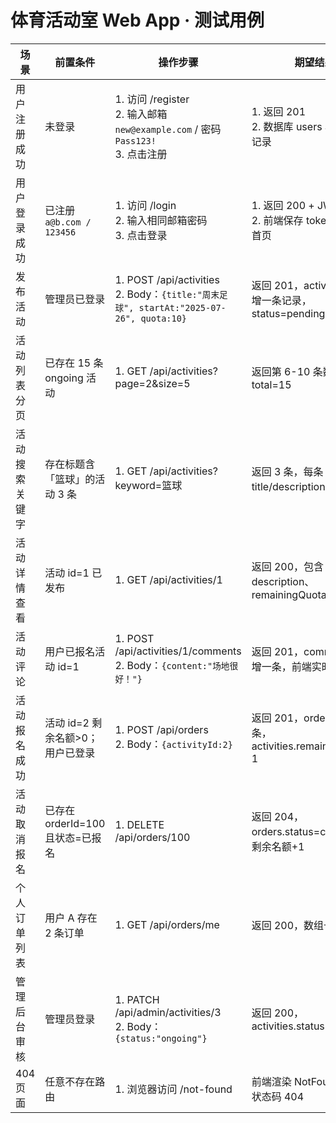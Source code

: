 # 体育活动室 Web App · 测试用例

| 场景 | 前置条件 | 操作步骤 | 期望结果 |
|---|---|---|---|
| 用户注册成功 | 未登录 | 1. 访问 /register<br>2. 输入邮箱 `new@example.com` / 密码 `Pass123!`<br>3. 点击注册 | 1. 返回 201<br>2. 数据库 users 表新增一条记录 |
| 用户登录成功 | 已注册 `a@b.com / 123456` | 1. 访问 /login<br>2. 输入相同邮箱密码<br>3. 点击登录 | 1. 返回 200 + JWT<br>2. 前端保存 token 并跳转到首页 |
| 发布活动 | 管理员已登录 | 1. POST /api/activities<br>2. Body：`{title:"周末足球", startAt:"2025-07-26", quota:10}` | 返回 201，activities 表新增一条记录，status=pending |
| 活动列表分页 | 已存在 15 条 ongoing 活动 | 1. GET /api/activities?page=2&size=5 | 返回第 6-10 条数据，total=15 |
| 活动搜索关键字 | 存在标题含「篮球」的活动 3 条 | 1. GET /api/activities?keyword=篮球 | 返回 3 条，每条 title/description 含「篮球」 |
| 活动详情查看 | 活动 id=1 已发布 | 1. GET /api/activities/1 | 返回 200，包含 title、description、remainingQuota |
| 活动评论 | 用户已报名活动 id=1 | 1. POST /api/activities/1/comments<br>2. Body：`{content:"场地很好！"}` | 返回 201，comments 表新增一条，前端实时刷新 |
| 活动报名成功 | 活动 id=2 剩余名额>0；用户已登录 | 1. POST /api/orders<br>2. Body：`{activityId:2}` | 返回 201，orders 表新增一条，activities.remainingQuota-1 |
| 活动取消报名 | 已存在 orderId=100 且状态=已报名 | 1. DELETE /api/orders/100 | 返回 204，orders.status=cancelled，剩余名额+1 |
| 个人订单列表 | 用户 A 存在 2 条订单 | 1. GET /api/orders/me | 返回 200，数组长度=2 |
| 管理后台审核 | 管理员登录 | 1. PATCH /api/admin/activities/3<br>2. Body：`{status:"ongoing"}` | 返回 200，activities.status=ongoing |
| 404 页面 | 任意不存在路由 | 1. 浏览器访问 /not-found | 前端渲染 NotFound 组件，状态码 404 |
